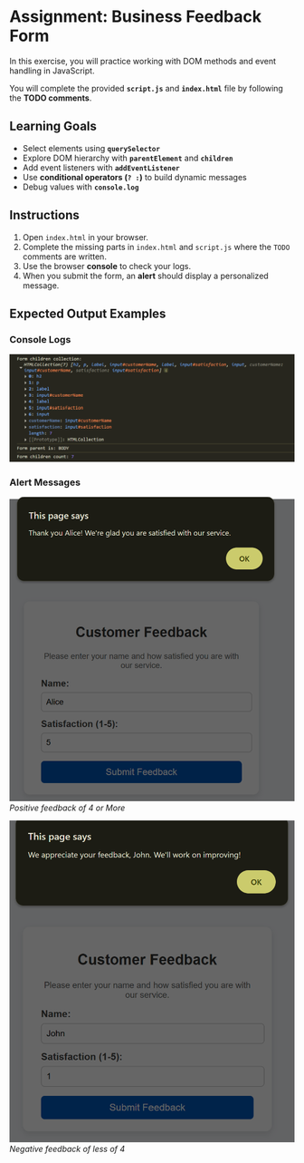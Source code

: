 # Assignment: Business Feedback Form

In this exercise, you will practice working with DOM methods and event handling in JavaScript.  

You will complete the provided **`script.js`** and **`index.html`** file by following the **TODO comments**.  



## Learning Goals
- Select elements using **`querySelector`**
- Explore DOM hierarchy with **`parentElement`** and **`children`**
- Add event listeners with **`addEventListener`**
- Use **conditional operators (`? :`)** to build dynamic messages
- Debug values with **`console.log`**



## Instructions
1. Open `index.html` in your browser.  
2. Complete the missing parts in `index.html` and `script.js` where the `TODO` comments are written.  
3. Use the browser **console** to check your logs.  
4. When you submit the form, an **alert** should display a personalized message.  



## Expected Output Examples

### Console Logs
![alt text](./assets/console.png)

### Alert Messages
![alt text](./assets/Positive.png)  
*Positive feedback of 4 or More*

![alt text](./assets/Negative.png)  
*Negative feedback of less of 4*




